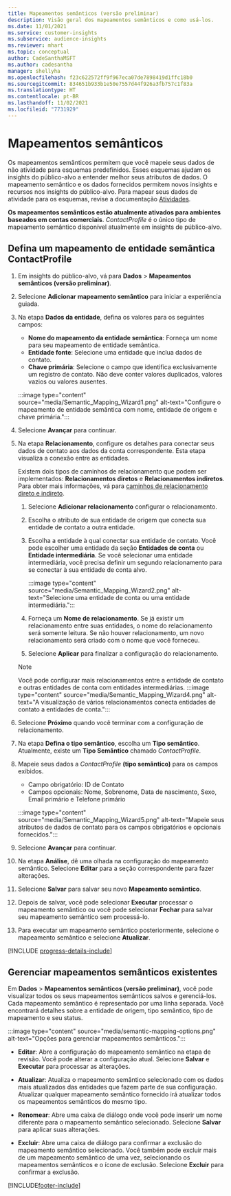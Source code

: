 ```yaml
---
title: Mapeamentos semânticos (versão preliminar)
description: Visão geral dos mapeamentos semânticos e como usá-los.
ms.date: 11/01/2021
ms.service: customer-insights
ms.subservice: audience-insights
ms.reviewer: mhart
ms.topic: conceptual
author: CadeSanthaMSFT
ms.author: cadesantha
manager: shellyha
ms.openlocfilehash: f23c622572ff9f967eca07de7898419d1ffc18b0
ms.sourcegitcommit: 834651b933b1e50e7557d44f926a3fb757c1f83a
ms.translationtype: HT
ms.contentlocale: pt-BR
ms.lasthandoff: 11/02/2021
ms.locfileid: "7731929"
---
```

# <a name="semantic-mappings"></a>Mapeamentos semânticos

Os mapeamentos semânticos permitem que você mapeie seus dados de não atividade para esquemas predefinidos. Esses esquemas ajudam os insights do público-alvo a entender melhor seus atributos de dados. O mapeamento semântico e os dados fornecidos permitem novos insights e recursos nos insights do público-alvo. Para mapear seus dados de atividade para os esquemas, revise a documentação [Atividades](activities.md).

**Os mapeamentos semânticos estão atualmente ativados para ambientes baseados em contas comerciais**. *ContactProfile* é o único tipo de mapeamento semântico disponível atualmente em insights de público-alvo.

## <a name="define-a-contactprofile-semantic-entity-mapping"></a>Defina um mapeamento de entidade semântica ContactProfile

1. Em insights do público-alvo, vá para **Dados** > **Mapeamentos semânticos (versão preliminar)**.

1. Selecione **Adicionar mapeamento semântico** para iniciar a experiência guiada.

1. Na etapa **Dados da entidade**, defina os valores para os seguintes campos:

   - **Nome do mapeamento da entidade semântica**: Forneça um nome para seu mapeamento de entidade semântica.
   - **Entidade fonte**: Selecione uma entidade que inclua dados de contato.
   - **Chave primária**:  Selecione o campo que identifica exclusivamente um registro de contato. Não deve conter valores duplicados, valores vazios ou valores ausentes.

   :::image type="content" source="media/Semantic_Mapping_Wizard1.png" alt-text="Configure o mapeamento de entidade semântica com nome, entidade de origem e chave primária.":::

1. Selecione **Avançar** para continuar.

1. Na etapa **Relacionamento**, configure os detalhes para conectar seus dados de contato aos dados da conta correspondente. Esta etapa visualiza a conexão entre as entidades.  

   Existem dois tipos de caminhos de relacionamento que podem ser implementados: **Relacionamentos diretos** e **Relacionamentos indiretos**. Para obter mais informações, vá para [caminhos de relacionamento direto e indireto](relationships.md#relationship-paths).

   1. Selecione **Adicionar relacionamento** configurar o relacionamento.
   1. Escolha o atributo de sua entidade de origem que conecta sua entidade de contato a outra entidade.
   1. Escolha a entidade à qual conectar sua entidade de contato. Você pode escolher uma entidade da seção **Entidades de conta** ou **Entidade intermediária**. Se você selecionar uma entidade intermediária, você precisa definir um segundo relacionamento para se conectar à sua entidade de conta alvo.

      :::image type="content" source="media/Semantic_Mapping_Wizard2.png" alt-text="Selecione uma entidade de conta ou uma entidade intermediária.":::

   1. Forneça um **Nome de relacionamento**. Se já existir um relacionamento entre suas entidades, o nome do relacionamento será somente leitura. Se não houver relacionamento, um novo relacionamento será criado com o nome que você forneceu.
   1. Selecione **Aplicar** para finalizar a configuração do relacionamento.

   > [!NOTE]
   > Você pode configurar mais relacionamentos entre a entidade de contato e outras entidades de conta com entidades intermediárias.
   >  :::image type="content" source="media/Semantic_Mapping_Wizard4.png" alt-text="A visualização de vários relacionamentos conecta entidades de contato a entidades de conta.":::

1. Selecione **Próximo** quando você terminar com a configuração de relacionamento.

1. Na etapa **Defina o tipo semântico**, escolha um **Tipo semântico**. Atualmente, existe um **Tipo Semântico** chamado *ContactProfile*.

1. Mapeie seus dados a *ContactProfile* **(tipo semântico)** para os campos exibidos.
   - Campo obrigatório: ID de Contato
   - Campos opcionais: Nome, Sobrenome, Data de nascimento, Sexo, Email primário e Telefone primário

   :::image type="content" source="media/Semantic_Mapping_Wizard5.png" alt-text="Mapeie seus atributos de dados de contato para os campos obrigatórios e opcionais fornecidos.":::

1. Selecione **Avançar** para continuar.

1. Na etapa **Análise**, dê uma olhada na configuração do mapeamento semântico. Selecione **Editar** para a seção correspondente para fazer alterações.

1. Selecione **Salvar** para salvar seu novo **Mapeamento semântico**.

1. Depois de salvar, você pode selecionar **Executar** processar o mapeamento semântico ou você pode selecionar **Fechar** para salvar seu mapeamento semântico sem processá-lo.

1. Para executar um mapeamento semântico posteriormente, selecione o mapeamento semântico e selecione **Atualizar**.

[!INCLUDE [progress-details-include](../includes/progress-details-pane.md)]

## <a name="manage-existing-semantic-mappings"></a>Gerenciar mapeamentos semânticos existentes

Em **Dados** > **Mapeamentos semânticos (versão preliminar)**, você pode visualizar todos os seus mapeamentos semânticos salvos e gerenciá-los. Cada mapeamento semântico é representado por uma linha separada. Você encontrará detalhes sobre a entidade de origem, tipo semântico, tipo de mapeamento e seu status.

:::image type="content" source="media/semantic-mapping-options.png" alt-text="Opções para gerenciar mapeamentos semânticos.":::

- **Editar**: Abre a configuração do mapeamento semântico na etapa de revisão. Você pode alterar a configuração atual. Selecione **Salvar** e **Executar** para processar as alterações.

- **Atualizar**: Atualiza o mapeamento semântico selecionado com os dados mais atualizados das entidades que fazem parte de sua configuração. Atualizar qualquer mapeamento semântico fornecido irá atualizar todos os mapeamentos semânticos do mesmo tipo.

- **Renomear**: Abre uma caixa de diálogo onde você pode inserir um nome diferente para o mapeamento semântico selecionado. Selecione **Salvar** para aplicar suas alterações.

- **Excluir**: Abre uma caixa de diálogo para confirmar a exclusão do mapeamento semântico selecionado. Você também pode excluir mais de um mapeamento semântico de uma vez, selecionando os mapeamentos semânticos e o ícone de exclusão. Selecione **Excluir** para confirmar a exclusão.


[!INCLUDE[footer-include](../includes/footer-banner.md)]
